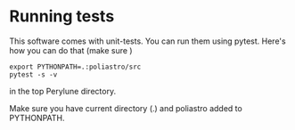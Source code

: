 # Running tests
This software comes with unit-tests. You can run them using pytest. Here's how you can do that (make sure )

```
export PYTHONPATH=.:poliastro/src
pytest -s -v
```
in the top Perylune directory.

Make sure you have current directory (.) and poliastro added to PYTHONPATH.
